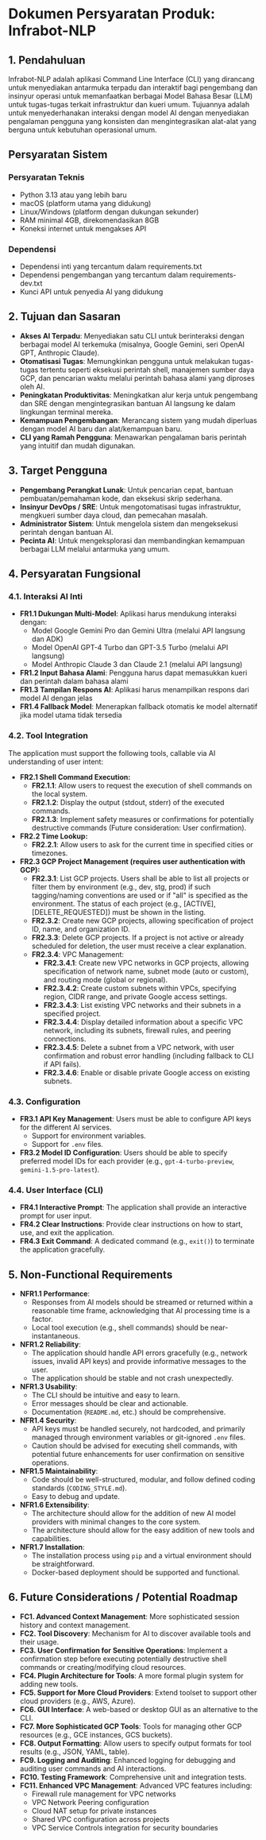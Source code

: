# Dokumen Persyaratan Produk: Infrabot-NLP

## 1. Pendahuluan

Infrabot-NLP adalah aplikasi Command Line Interface (CLI) yang dirancang untuk menyediakan antarmuka terpadu dan interaktif bagi pengembang dan insinyur operasi untuk memanfaatkan berbagai Model Bahasa Besar (LLM) untuk tugas-tugas terkait infrastruktur dan kueri umum. Tujuannya adalah untuk menyederhanakan interaksi dengan model AI dengan menyediakan pengalaman pengguna yang konsisten dan mengintegrasikan alat-alat yang berguna untuk kebutuhan operasional umum.

## Persyaratan Sistem

### Persyaratan Teknis
- Python 3.13 atau yang lebih baru
- macOS (platform utama yang didukung)
- Linux/Windows (platform dengan dukungan sekunder)
- RAM minimal 4GB, direkomendasikan 8GB
- Koneksi internet untuk mengakses API

### Dependensi
- Dependensi inti yang tercantum dalam requirements.txt
- Dependensi pengembangan yang tercantum dalam requirements-dev.txt
- Kunci API untuk penyedia AI yang didukung

## 2. Tujuan dan Sasaran

*   **Akses AI Terpadu**: Menyediakan satu CLI untuk berinteraksi dengan berbagai model AI terkemuka (misalnya, Google Gemini, seri OpenAI GPT, Anthropic Claude).
*   **Otomatisasi Tugas**: Memungkinkan pengguna untuk melakukan tugas-tugas tertentu seperti eksekusi perintah shell, manajemen sumber daya GCP, dan pencarian waktu melalui perintah bahasa alami yang diproses oleh AI.
*   **Peningkatan Produktivitas**: Meningkatkan alur kerja untuk pengembang dan SRE dengan mengintegrasikan bantuan AI langsung ke dalam lingkungan terminal mereka.
*   **Kemampuan Pengembangan**: Merancang sistem yang mudah diperluas dengan model AI baru dan alat/kemampuan baru.
*   **CLI yang Ramah Pengguna**: Menawarkan pengalaman baris perintah yang intuitif dan mudah digunakan.

## 3. Target Pengguna

*   **Pengembang Perangkat Lunak**: Untuk pencarian cepat, bantuan pembuatan/pemahaman kode, dan eksekusi skrip sederhana.
*   **Insinyur DevOps / SRE**: Untuk mengotomatisasi tugas infrastruktur, mengkueri sumber daya cloud, dan pemecahan masalah.
*   **Administrator Sistem**: Untuk mengelola sistem dan mengeksekusi perintah dengan bantuan AI.
*   **Pecinta AI**: Untuk mengeksplorasi dan membandingkan kemampuan berbagai LLM melalui antarmuka yang umum.

## 4. Persyaratan Fungsional

### 4.1. Interaksi AI Inti

*   **FR1.1 Dukungan Multi-Model**: Aplikasi harus mendukung interaksi dengan:
    *   Model Google Gemini Pro dan Gemini Ultra (melalui API langsung dan ADK)
    *   Model OpenAI GPT-4 Turbo dan GPT-3.5 Turbo (melalui API langsung)
    *   Model Anthropic Claude 3 dan Claude 2.1 (melalui API langsung)
*   **FR1.2 Input Bahasa Alami**: Pengguna harus dapat memasukkan kueri dan perintah dalam bahasa alami
*   **FR1.3 Tampilan Respons AI**: Aplikasi harus menampilkan respons dari model AI dengan jelas
*   **FR1.4 Fallback Model**: Menerapkan fallback otomatis ke model alternatif jika model utama tidak tersedia

### 4.2. Tool Integration


The application must support the following tools, callable via AI understanding of user intent:

*   **FR2.1 Shell Command Execution:**
    *   **FR2.1.1**: Allow users to request the execution of shell commands on the local system.
    *   **FR2.1.2**: Display the output (stdout, stderr) of the executed commands.
    *   **FR2.1.3**: Implement safety measures or confirmations for potentially destructive commands (Future consideration: User confirmation).
*   **FR2.2 Time Lookup:**
    *   **FR2.2.1**: Allow users to ask for the current time in specified cities or timezones.
*   **FR2.3 GCP Project Management (requires user authentication with GCP):**
    *   **FR2.3.1**: List GCP projects. Users shall be able to list all projects or filter them by environment (e.g., dev, stg, prod) if such tagging/naming conventions are used or if "all" is specified as the environment. The status of each project (e.g., [ACTIVE], [DELETE_REQUESTED]) must be shown in the listing.
    *   **FR2.3.2**: Create new GCP projects, allowing specification of project ID, name, and organization ID.
    *   **FR2.3.3**: Delete GCP projects. If a project is not active or already scheduled for deletion, the user must receive a clear explanation.
    *   **FR2.3.4**: VPC Management:
        *   **FR2.3.4.1**: Create new VPC networks in GCP projects, allowing specification of network name, subnet mode (auto or custom), and routing mode (global or regional).
        *   **FR2.3.4.2**: Create custom subnets within VPCs, specifying region, CIDR range, and private Google access settings.
        *   **FR2.3.4.3**: List existing VPC networks and their subnets in a specified project.
        *   **FR2.3.4.4**: Display detailed information about a specific VPC network, including its subnets, firewall rules, and peering connections.
        *   **FR2.3.4.5**: Delete a subnet from a VPC network, with user confirmation and robust error handling (including fallback to CLI if API fails).
        *   **FR2.3.4.6**: Enable or disable private Google access on existing subnets.

### 4.3. Configuration

*   **FR3.1 API Key Management**: Users must be able to configure API keys for the different AI services.
    *   Support for environment variables.
    *   Support for `.env` files.
*   **FR3.2 Model ID Configuration**: Users should be able to specify preferred model IDs for each provider (e.g., `gpt-4-turbo-preview`, `gemini-1.5-pro-latest`).

### 4.4. User Interface (CLI)

*   **FR4.1 Interactive Prompt**: The application shall provide an interactive prompt for user input.
*   **FR4.2 Clear Instructions**: Provide clear instructions on how to start, use, and exit the application.
*   **FR4.3 Exit Command**: A dedicated command (e.g., `exit()`) to terminate the application gracefully.

## 5. Non-Functional Requirements

*   **NFR1.1 Performance**:
    *   Responses from AI models should be streamed or returned within a reasonable time frame, acknowledging that AI processing time is a factor.
    *   Local tool execution (e.g., shell commands) should be near-instantaneous.
*   **NFR1.2 Reliability**:
    *   The application should handle API errors gracefully (e.g., network issues, invalid API keys) and provide informative messages to the user.
    *   The application should be stable and not crash unexpectedly.
*   **NFR1.3 Usability**:
    *   The CLI should be intuitive and easy to learn.
    *   Error messages should be clear and actionable.
    *   Documentation (`README.md`, etc.) should be comprehensive.
*   **NFR1.4 Security**:
    *   API keys must be handled securely, not hardcoded, and primarily managed through environment variables or git-ignored `.env` files.
    *   Caution should be advised for executing shell commands, with potential future enhancements for user confirmation on sensitive operations.
*   **NFR1.5 Maintainability**:
    *   Code should be well-structured, modular, and follow defined coding standards (`CODING_STYLE.md`).
    *   Easy to debug and update.
*   **NFR1.6 Extensibility**:
    *   The architecture should allow for the addition of new AI model providers with minimal changes to the core system.
    *   The architecture should allow for the easy addition of new tools and capabilities.
*   **NFR1.7 Installation**:
    *   The installation process using `pip` and a virtual environment should be straightforward.
    *   Docker-based deployment should be supported and functional.

## 6. Future Considerations / Potential Roadmap

*   **FC1. Advanced Context Management**: More sophisticated session history and context management.
*   **FC2. Tool Discovery**: Mechanism for AI to discover available tools and their usage.
*   **FC3. User Confirmation for Sensitive Operations**: Implement a confirmation step before executing potentially destructive shell commands or creating/modifying cloud resources.
*   **FC4. Plugin Architecture for Tools**: A more formal plugin system for adding new tools.
*   **FC5. Support for More Cloud Providers**: Extend toolset to support other cloud providers (e.g., AWS, Azure).
*   **FC6. GUI Interface**: A web-based or desktop GUI as an alternative to the CLI.
*   **FC7. More Sophisticated GCP Tools**: Tools for managing other GCP resources (e.g., GCE instances, GCS buckets).
*   **FC8. Output Formatting**: Allow users to specify output formats for tool results (e.g., JSON, YAML, table).
*   **FC9. Logging and Auditing**: Enhanced logging for debugging and auditing user commands and AI interactions.
*   **FC10. Testing Framework**: Comprehensive unit and integration tests.
*   **FC11. Enhanced VPC Management**: Advanced VPC features including:
    *   Firewall rule management for VPC networks
    *   VPC Network Peering configuration
    *   Cloud NAT setup for private instances
    *   Shared VPC configuration across projects
    *   VPC Service Controls integration for security boundaries